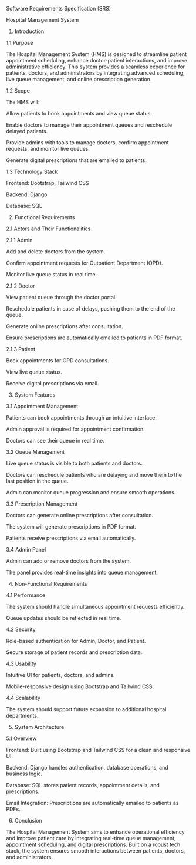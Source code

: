 Software Requirements Specification (SRS)

Hospital Management System

1. Introduction

1.1 Purpose

The Hospital Management System (HMS) is designed to streamline patient appointment scheduling, enhance doctor-patient interactions, and improve administrative efficiency. This system provides a seamless experience for patients, doctors, and administrators by integrating advanced scheduling, live queue management, and online prescription generation.

1.2 Scope

The HMS will:

Allow patients to book appointments and view queue status.

Enable doctors to manage their appointment queues and reschedule delayed patients.

Provide admins with tools to manage doctors, confirm appointment requests, and monitor live queues.

Generate digital prescriptions that are emailed to patients.

1.3 Technology Stack

Frontend: Bootstrap, Tailwind CSS

Backend: Django

Database: SQL

2. Functional Requirements

2.1 Actors and Their Functionalities

2.1.1 Admin

Add and delete doctors from the system.

Confirm appointment requests for Outpatient Department (OPD).

Monitor live queue status in real time.

2.1.2 Doctor

View patient queue through the doctor portal.

Reschedule patients in case of delays, pushing them to the end of the queue.

Generate online prescriptions after consultation.

Ensure prescriptions are automatically emailed to patients in PDF format.

2.1.3 Patient

Book appointments for OPD consultations.

View live queue status.

Receive digital prescriptions via email.

3. System Features

3.1 Appointment Management

Patients can book appointments through an intuitive interface.

Admin approval is required for appointment confirmation.

Doctors can see their queue in real time.

3.2 Queue Management

Live queue status is visible to both patients and doctors.

Doctors can reschedule patients who are delaying and move them to the last position in the queue.

Admin can monitor queue progression and ensure smooth operations.

3.3 Prescription Management

Doctors can generate online prescriptions after consultation.

The system will generate prescriptions in PDF format.

Patients receive prescriptions via email automatically.

3.4 Admin Panel

Admin can add or remove doctors from the system.

The panel provides real-time insights into queue management.

4. Non-Functional Requirements

4.1 Performance

The system should handle simultaneous appointment requests efficiently.

Queue updates should be reflected in real time.

4.2 Security

Role-based authentication for Admin, Doctor, and Patient.

Secure storage of patient records and prescription data.

4.3 Usability

Intuitive UI for patients, doctors, and admins.

Mobile-responsive design using Bootstrap and Tailwind CSS.

4.4 Scalability

The system should support future expansion to additional hospital departments.

5. System Architecture

5.1 Overview

Frontend: Built using Bootstrap and Tailwind CSS for a clean and responsive UI.

Backend: Django handles authentication, database operations, and business logic.

Database: SQL stores patient records, appointment details, and prescriptions.

Email Integration: Prescriptions are automatically emailed to patients as PDFs.

6. Conclusion

The Hospital Management System aims to enhance operational efficiency and improve patient care by integrating real-time queue management, appointment scheduling, and digital prescriptions. Built on a robust tech stack, the system ensures smooth interactions between patients, doctors, and administrators.

